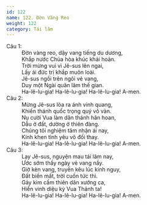 ```yaml
---
id: 122
name: 122. Đờn Vàng Reo
weight: 122
category: Tái lâm
---
```

<dl><dt>Câu 1:</dt><dd data-verse="1">Đờn vàng reo, dậy vang tiếng du dương, <br/>Khắp nước Chúa hòa khúc khải hoàn. <br/>Trời mừng vui vì Jê-sus lên ngai, <br/>Lấy ái đức trị khắp muôn loài. <br/>Jê-sus ngồi trên ngôi vẻ vang, <br/>Duy một Ngài quân lâm thế gian. <br/>Ha-lê-lu-gia! Ha-lê-lu-gia! Ha-lê-lu-gia! A-men. </dd><dt>Câu 2:</dt><dd data-verse="2">Mừng Jê-sus lòa ra ánh vinh quang, <br/>Khiến thánh quốc trọng quý vô vàn. <br/>Nụ cười Vua làm dân thánh hân hoan, <br/>Dẫu ở đất, dường ở thiên đàng. <br/>Chúng tôi nghiệm tâm nhận ái nay, <br/>Kính khen tình yêu vô đối thay. <br/>Ha-lê-lu-gia! Ha-lê-lu-gia! Ha-lê-lu-gia! A-men. </dd><dt>Câu 3:</dt><dd data-verse="3">Lạy Jê-sus, nguyện mau tái lâm nay, <br/>Ước sớm thấy ngày vẻ vang nầy. <br/>Giờ kèn vang, truyền kêu lúc kinh nguy, <br/>Đất biến mất, trời cuốn tức thì. <br/>Gảy kim cầm thiên dân xướng ca, <br/>Hiển vinh diệu kỳ Vua Thánh ta! <br/>Ha-lê-lu-gia! Ha-lê-lu-gia! Ha-lê-lu-gia! A-men. </dd></dl>
